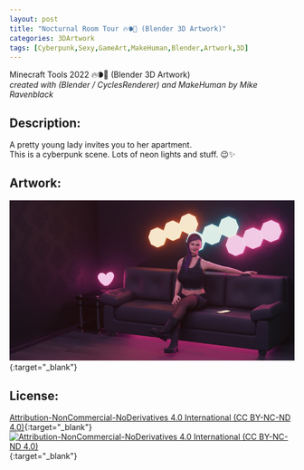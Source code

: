 ```yaml
---
layout: post
title: "Nocturnal Room Tour 🔥🌘💜 (Blender 3D Artwork)"
categories: 3DArtwork
tags: [Cyberpunk,Sexy,GameArt,MakeHuman,Blender,Artwork,3D]
---
```


Minecraft Tools 2022 🔥🌘💜 (Blender 3D Artwork) \
_created with (Blender / CyclesRenderer) and MakeHuman by Mike Ravenblack_
## Description: 
A pretty young lady invites you to her apartment. <br />
This is a cyberpunk scene. Lots of neon lights and stuff. 😉✨
## Artwork:
[![Nocturnal Room Tour 🔥🌘💜 (Blender 3D Artwork)](https://raw.githubusercontent.com/0xRavenBlack/0xRavenBlack.github.io/main/images/thumb/Nocturnal_Room_Tour.jpg)](https://raw.githubusercontent.com/0xRavenBlack/0xRavenBlack.github.io/main/images/org/Nocturnal_Room_Tour.jpg){:target="_blank"}
## License:
[Attribution-NonCommercial-NoDerivatives 4.0 International (CC BY-NC-ND 4.0)](https://creativecommons.org/licenses/by-nc-nd/4.0/){:target="_blank"} \
[![Attribution-NonCommercial-NoDerivatives 4.0 International (CC BY-NC-ND 4.0)](https://i.creativecommons.org/l/by-nc-nd/4.0/88x31.png)](http://creativecommons.org/licenses/by-nc-nd/4.0/){:target="_blank"}

